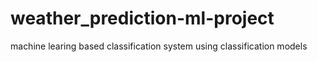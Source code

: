 # weather_prediction-ml-project
machine learing based classification system using classification models
